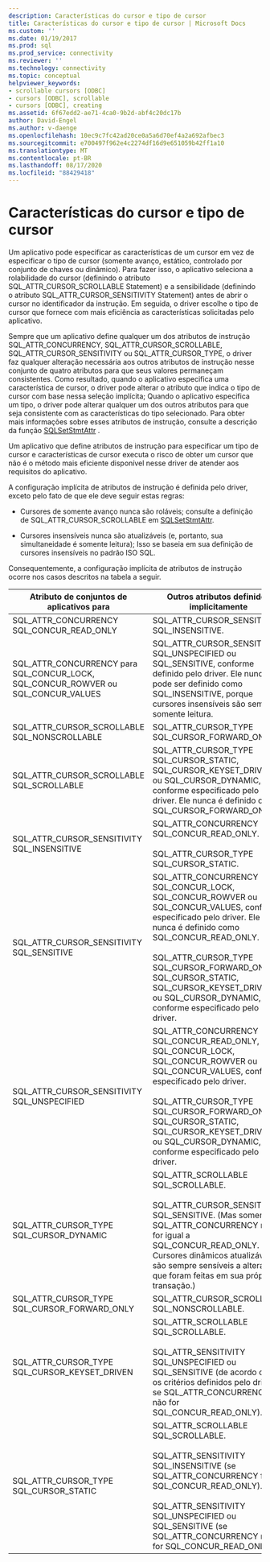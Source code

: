 ```yaml
---
description: Características do cursor e tipo de cursor
title: Características do cursor e tipo de cursor | Microsoft Docs
ms.custom: ''
ms.date: 01/19/2017
ms.prod: sql
ms.prod_service: connectivity
ms.reviewer: ''
ms.technology: connectivity
ms.topic: conceptual
helpviewer_keywords:
- scrollable cursors [ODBC]
- cursors [ODBC], scrollable
- cursors [ODBC], creating
ms.assetid: 6f67edd2-ae71-4ca0-9b2d-abf4c20dc17b
author: David-Engel
ms.author: v-daenge
ms.openlocfilehash: 10ec9c7fc42ad20ce0a5a6d70ef4a2a692afbec3
ms.sourcegitcommit: e700497f962e4c2274df16d9e651059b42ff1a10
ms.translationtype: MT
ms.contentlocale: pt-BR
ms.lasthandoff: 08/17/2020
ms.locfileid: "88429418"
---
```

# <a name="cursor-characteristics-and-cursor-type"></a>Características do cursor e tipo de cursor
Um aplicativo pode especificar as características de um cursor em vez de especificar o tipo de cursor (somente avanço, estático, controlado por conjunto de chaves ou dinâmico). Para fazer isso, o aplicativo seleciona a rolabilidade do cursor (definindo o atributo SQL_ATTR_CURSOR_SCROLLABLE Statement) e a sensibilidade (definindo o atributo SQL_ATTR_CURSOR_SENSITIVITY Statement) antes de abrir o cursor no identificador da instrução. Em seguida, o driver escolhe o tipo de cursor que fornece com mais eficiência as características solicitadas pelo aplicativo.  
  
 Sempre que um aplicativo define qualquer um dos atributos de instrução SQL_ATTR_CONCURRENCY, SQL_ATTR_CURSOR_SCROLLABLE, SQL_ATTR_CURSOR_SENSITIVITY ou SQL_ATTR_CURSOR_TYPE, o driver faz qualquer alteração necessária aos outros atributos de instrução nesse conjunto de quatro atributos para que seus valores permaneçam consistentes. Como resultado, quando o aplicativo especifica uma característica de cursor, o driver pode alterar o atributo que indica o tipo de cursor com base nessa seleção implícita; Quando o aplicativo especifica um tipo, o driver pode alterar qualquer um dos outros atributos para que seja consistente com as características do tipo selecionado. Para obter mais informações sobre esses atributos de instrução, consulte a descrição da função [SQLSetStmtAttr](../../../odbc/reference/syntax/sqlsetstmtattr-function.md) .  
  
 Um aplicativo que define atributos de instrução para especificar um tipo de cursor e características de cursor executa o risco de obter um cursor que não é o método mais eficiente disponível nesse driver de atender aos requisitos do aplicativo.  
  
 A configuração implícita de atributos de instrução é definida pelo driver, exceto pelo fato de que ele deve seguir estas regras:  
  
-   Cursores de somente avanço nunca são roláveis; consulte a definição de SQL_ATTR_CURSOR_SCROLLABLE em [SQLSetStmtAttr](../../../odbc/reference/syntax/sqlsetstmtattr-function.md).  
  
-   Cursores insensíveis nunca são atualizáveis (e, portanto, sua simultaneidade é somente leitura); Isso se baseia em sua definição de cursores insensíveis no padrão ISO SQL.  
  
 Consequentemente, a configuração implícita de atributos de instrução ocorre nos casos descritos na tabela a seguir.  
  
|Atributo de conjuntos de aplicativos para|Outros atributos definidos implicitamente|  
|-----------------------------------|-------------------------------------|  
|SQL_ATTR_CONCURRENCY SQL_CONCUR_READ_ONLY|SQL_ATTR_CURSOR_SENSITIVITY SQL_INSENSITIVE.|  
|SQL_ATTR_CONCURRENCY para SQL_CONCUR_LOCK, SQL_CONCUR_ROWVER ou SQL_CONCUR_VALUES|SQL_ATTR_CURSOR_SENSITIVITY SQL_UNSPECIFIED ou SQL_SENSITIVE, conforme definido pelo driver. Ele nunca pode ser definido como SQL_INSENSITIVE, porque cursores insensíveis são sempre somente leitura.|  
|SQL_ATTR_CURSOR_SCROLLABLE SQL_NONSCROLLABLE|SQL_ATTR_CURSOR_TYPE SQL_CURSOR_FORWARD_ONLY|  
|SQL_ATTR_CURSOR_SCROLLABLE SQL_SCROLLABLE|SQL_ATTR_CURSOR_TYPE SQL_CURSOR_STATIC, SQL_CURSOR_KEYSET_DRIVEN ou SQL_CURSOR_DYNAMIC, conforme especificado pelo driver. Ele nunca é definido como SQL_CURSOR_FORWARD_ONLY.|  
|SQL_ATTR_CURSOR_SENSITIVITY SQL_INSENSITIVE|SQL_ATTR_CONCURRENCY SQL_CONCUR_READ_ONLY.<br /><br /> SQL_ATTR_CURSOR_TYPE SQL_CURSOR_STATIC.|  
|SQL_ATTR_CURSOR_SENSITIVITY SQL_SENSITIVE|SQL_ATTR_CONCURRENCY SQL_CONCUR_LOCK, SQL_CONCUR_ROWVER ou SQL_CONCUR_VALUES, conforme especificado pelo driver. Ele nunca é definido como SQL_CONCUR_READ_ONLY.<br /><br /> SQL_ATTR_CURSOR_TYPE SQL_CURSOR_FORWARD_ONLY, SQL_CURSOR_STATIC, SQL_CURSOR_KEYSET_DRIVEN ou SQL_CURSOR_DYNAMIC, conforme especificado pelo driver.|  
|SQL_ATTR_CURSOR_SENSITIVITY SQL_UNSPECIFIED|SQL_ATTR_CONCURRENCY SQL_CONCUR_READ_ONLY, SQL_CONCUR_LOCK, SQL_CONCUR_ROWVER ou SQL_CONCUR_VALUES, conforme especificado pelo driver.<br /><br /> SQL_ATTR_CURSOR_TYPE SQL_CURSOR_FORWARD_ONLY, SQL_CURSOR_STATIC, SQL_CURSOR_KEYSET_DRIVEN ou SQL_CURSOR_DYNAMIC, conforme especificado pelo driver.|  
|SQL_ATTR_CURSOR_TYPE SQL_CURSOR_DYNAMIC|SQL_ATTR_SCROLLABLE SQL_SCROLLABLE.<br /><br /> SQL_ATTR_CURSOR_SENSITIVITY SQL_SENSITIVE. (Mas somente se SQL_ATTR_CONCURRENCY não for igual a SQL_CONCUR_READ_ONLY. Cursores dinâmicos atualizáveis são sempre sensíveis a alterações que foram feitas em sua própria transação.)|  
|SQL_ATTR_CURSOR_TYPE SQL_CURSOR_FORWARD_ONLY|SQL_ATTR_CURSOR_SCROLLABLE SQL_NONSCROLLABLE.|  
|SQL_ATTR_CURSOR_TYPE SQL_CURSOR_KEYSET_DRIVEN|SQL_ATTR_SCROLLABLE SQL_SCROLLABLE.<br /><br /> SQL_ATTR_SENSITIVITY SQL_UNSPECIFIED ou SQL_SENSITIVE (de acordo com os critérios definidos pelo driver, se SQL_ATTR_CONCURRENCY não for SQL_CONCUR_READ_ONLY).|  
|SQL_ATTR_CURSOR_TYPE SQL_CURSOR_STATIC|SQL_ATTR_SCROLLABLE SQL_SCROLLABLE.<br /><br /> SQL_ATTR_SENSITIVITY SQL_INSENSITIVE (se SQL_ATTR_CONCURRENCY for SQL_CONCUR_READ_ONLY).<br /><br /> SQL_ATTR_SENSITIVITY SQL_UNSPECIFIED ou SQL_SENSITIVE (se SQL_ATTR_CONCURRENCY não for SQL_CONCUR_READ_ONLY).|
